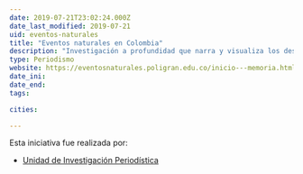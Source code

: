```yaml
---
date: 2019-07-21T23:02:24.000Z
date_last_modified: 2019-07-21
uid: eventos-naturales
title: "Eventos naturales en Colombia"
description: "Investigación a profundidad que narra y visualiza los desastres naturales que han ocurrido en Colombia en los últimos 38 años."
type: Periodismo
website: https://eventosnaturales.poligran.edu.co/inicio---memoria.html
date_ini: 
date_end: 
tags:

cities: 

---
```


Esta iniciativa fue realizada por:

- [Unidad de Investigación Periodística](/organizaciones/unidad-investigacion-periodistica)
